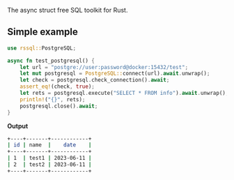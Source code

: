 The async struct free SQL toolkit for Rust.

## Simple example

```rust
use rssql::PostgreSQL;

async fn test_postgresql() {
    let url = "postgre://user:password@docker:15432/test";
    let mut postgresql = PostgreSQL::connect(url).await.unwrap();
    let check = postgresql.check_connection().await;
    assert_eq!(check, true);
    let rets = postgresql.execute("SELECT * FROM info").await.unwrap();
    println!("{}", rets);
    postgresql.close().await;
}
```

**Output**
```bash
+----+-------+------------+
| id | name  |    date    |
+----+-------+------------+
| 1  | test1 | 2023-06-11 |
| 2  | test2 | 2023-06-11 |
+----+-------+------------+
```
